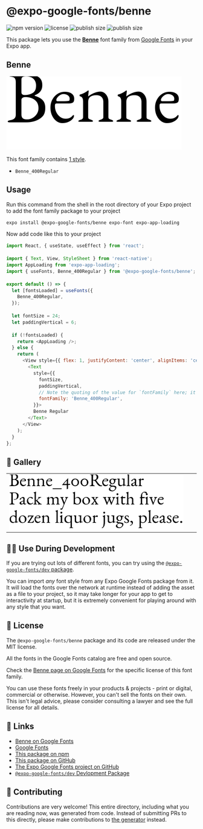 # @expo-google-fonts/benne

![npm version](https://flat.badgen.net/npm/v/@expo-google-fonts/benne)
![license](https://flat.badgen.net/github/license/expo/google-fonts)
![publish size](https://flat.badgen.net/packagephobia/install/@expo-google-fonts/benne)
![publish size](https://flat.badgen.net/packagephobia/publish/@expo-google-fonts/benne)

This package lets you use the [**Benne**](https://fonts.google.com/specimen/Benne) font family from [Google Fonts](https://fonts.google.com/) in your Expo app.

## Benne

![Benne](./font-family.png)

This font family contains [1 style](#-gallery).

- `Benne_400Regular`

## Usage

Run this command from the shell in the root directory of your Expo project to add the font family package to your project
```sh
expo install @expo-google-fonts/benne expo-font expo-app-loading
```

Now add code like this to your project
```js
import React, { useState, useEffect } from 'react';

import { Text, View, StyleSheet } from 'react-native';
import AppLoading from 'expo-app-loading';
import { useFonts, Benne_400Regular } from '@expo-google-fonts/benne';

export default () => {
  let [fontsLoaded] = useFonts({
    Benne_400Regular,
  });

  let fontSize = 24;
  let paddingVertical = 6;

  if (!fontsLoaded) {
    return <AppLoading />;
  } else {
    return (
      <View style={{ flex: 1, justifyContent: 'center', alignItems: 'center' }}>
        <Text
          style={{
            fontSize,
            paddingVertical,
            // Note the quoting of the value for `fontFamily` here; it expects a string!
            fontFamily: 'Benne_400Regular',
          }}>
          Benne Regular
        </Text>
      </View>
    );
  }
};

```

## 🔡 Gallery


||||
|-|-|-|
|![Benne_400Regular](./Benne_400Regular.ttf.png)||||


## 👩‍💻 Use During Development

If you are trying out lots of different fonts, you can try using the [`@expo-google-fonts/dev` package](https://github.com/expo/google-fonts/tree/master/font-packages/dev#readme).

You can import *any* font style from any Expo Google Fonts package from it. It will load the fonts
over the network at runtime instead of adding the asset as a file to your project, so it may take longer
for your app to get to interactivity at startup, but it is extremely convenient
for playing around with any style that you want.

## 📖 License

The `@expo-google-fonts/benne` package and its code are released under the MIT license.

All the fonts in the Google Fonts catalog are free and open source.

Check the [Benne page on Google Fonts](https://fonts.google.com/specimen/Benne) for the specific license of this font family.

You can use these fonts freely in your products & projects - print or digital, commercial or otherwise. However, you can't sell the fonts on their own. This isn't legal advice, please consider consulting a lawyer and see the full license for all details.

## 🔗 Links

- [Benne on Google Fonts](https://fonts.google.com/specimen/Benne)
- [Google Fonts](https://fonts.google.com/)
- [This package on npm](https://www.npmjs.com/package/@expo-google-fonts/benne)
- [This package on GitHub](https://github.com/expo/google-fonts/tree/master/font-packages/benne)
- [The Expo Google Fonts project on GitHub](https://github.com/expo/google-fonts)
- [`@expo-google-fonts/dev` Devlopment Package](https://github.com/expo/google-fonts/tree/master/font-packages/dev)

## 🤝 Contributing

Contributions are very welcome! This entire directory, including what you are reading now, was generated from code. Instead of submitting PRs to this directly, please make contributions to [the generator](https://github.com/expo/google-fonts/tree/master/packages/generator) instead.
